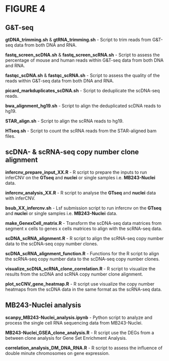 # FIGURE 4

## G&T-seq 

**gtDNA_trimming.sh** & **gtRNA_trimming.sh** - Script to trim reads from G&T-seq data from both DNA and RNA.

**fastq_screen_scDNA.sh** & **fastq_screen_scRNA.sh** - Script to assess the percentage of mouse and human reads within G&T-seq data from both DNA and RNA.

**fastqc_scDNA.sh** & **fastqc_scRNA.sh** - Script to assess the quality of the reads within G&T-seq data from both DNA and RNA.

**picard_markduplicates_scDNA.sh** - Script to deduplicate the scDNA-seq reads. 

**bwa_alignment_hg19.sh** - Script to align the deduplicated scDNA reads to hg19. 

**STAR_align.sh** - Script to align the scRNA reads to hg19.

**HTseq.sh** - Script to count the scRNA reads from the STAR-aligned bam files.

## scDNA- & scRNA-seq copy number clone alignment

**infercnv_prepare_input_XX.R** - R script to prepare the inputs to run inferCNV on the **GTseq** and **nuclei** or single samples i.e. **MB243-Nuclei** data.

**infercnv_analysis_XX.R** - R script to analyse the **GTseq** and **nuclei** data with inferCNV.

**bsub_XX_infercnv.sh** - Lsf submission script to run infercnv on the **GTseq** and **nuclei** or single samples i.e. **MB243-Nuclei** data.

**make_GenexCell_matrix.R** - Transform the scDNA-seq data matrices from segment x cells to genes x cells matrices to align with the scRNA-seq data.

**scDNA_scRNA_alignment.R** - R script to align the scRNA-seq copy number data to the scDNA-seq copy number clones. 

**scDNA_scRNA_alignment_function.R** - Functions for the R script to align the scRNA-seq copy number data to the scDNA-seq copy number clones. 

**visualize_scDNA_scRNA_clone_correlation.R** - R script to visualize the results from the scDNA and scRNA copy number clone alignment.

**plot_scCNV_gene_heatmap.R** - R script use visualize the copy number heatmaps from the scDNA data in the same format as the scRNA-seq data.

## MB243-Nuclei analysis

**scanpy_MB243-Nuclei_analysis.ipynb** - Python script to analyze and process the single cell RNA sequencing data from MB243-Nuclei.

**MB243-Nuclei_GSEA_clone_analysis.R** - R script use the DEGs from a between clone analysis for Gene Set Enrichment Analysis.

**correlation_analysis_DM_DNA_RNA.R** - R script to assess the influence of double minute chromosomes on gene expression.
